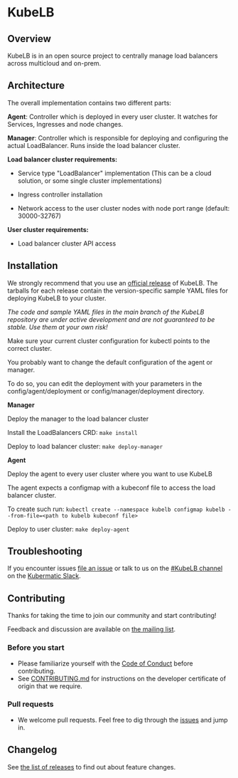# KubeLB

## Overview

KubeLB is in an open source project to centrally manage load balancers across multicloud and on-prem.

## Architecture

The overall implementation contains two different parts:

**Agent**: Controller which is deployed in every user cluster. It watches for Services, Ingresses and node changes.

**Manager**: Controller which is responsible for deploying and configuring the actual LoadBalancer. Runs inside the load
balancer cluster.

**Load balancer cluster requirements:**

* Service type "LoadBalancer" implementation (This can be a cloud solution, or some single cluster implementations)

* Ingress controller installation

* Network access to the user cluster nodes with node port range (default: 30000-32767)

**User cluster requirements:**

* Load balancer cluster API access

## Installation

We strongly recommend that you use an [official release][3] of KubeLB. The tarballs for each release contain the
version-specific sample YAML files for deploying KubeLB to your cluster.

_The code and sample YAML files in the main branch of the KubeLB repository are under active development and are not
guaranteed to be stable. Use them at your own risk!_

Make sure your current cluster configuration for kubectl points to the correct cluster.

You probably want to change the default configuration of the agent or manager.

To do so, you can edit the deployment with your parameters in the config/agent/deployment or config/manager/deployment
directory.

**Manager**

Deploy the manager to the load balancer cluster

Install the LoadBalancers CRD: `make install`

Deploy to load balancer cluster: `make deploy-manager`

**Agent**

Deploy the agent to every user cluster where you want to use KubeLB

The agent expects a configmap with a kubeconf file to access the load balancer cluster.

To create such run: `kubectl create --namespace kubelb configmap kubelb --from-file=<path to kubelb kubeconf file>`

Deploy to user cluster: `make deploy-agent`

## Troubleshooting

If you encounter issues [file an issue][1] or talk to us on the [#KubeLB channel][12] on the [Kubermatic Slack][15].

## Contributing

Thanks for taking the time to join our community and start contributing!

Feedback and discussion are available on [the mailing list][11].

### Before you start

* Please familiarize yourself with the [Code of Conduct][4] before contributing.
* See [CONTRIBUTING.md][2] for instructions on the developer certificate of origin that we require.

### Pull requests

* We welcome pull requests. Feel free to dig through the [issues][1] and jump in.

## Changelog

See [the list of releases][3] to find out about feature changes.

[1]: https://github.com/kubermatic/KubeLB/issues

[2]: https://github.com/kubermatic/KubeLB/blob/main/CONTRIBUTING.md

[3]: https://github.com/kubermatic/KubeLB/releases

[4]: https://github.com/kubermatic/KubeLB/blob/main/CODE_OF_CONDUCT.md

[11]: https://groups.google.com/forum/#!forum/kubelb-dev

[12]: https://kubermatic.slack.com/messages/kubelb

[15]: http://slack.kubermatic.io/

[21]: https://kubermatic.github.io/KubeLB/
